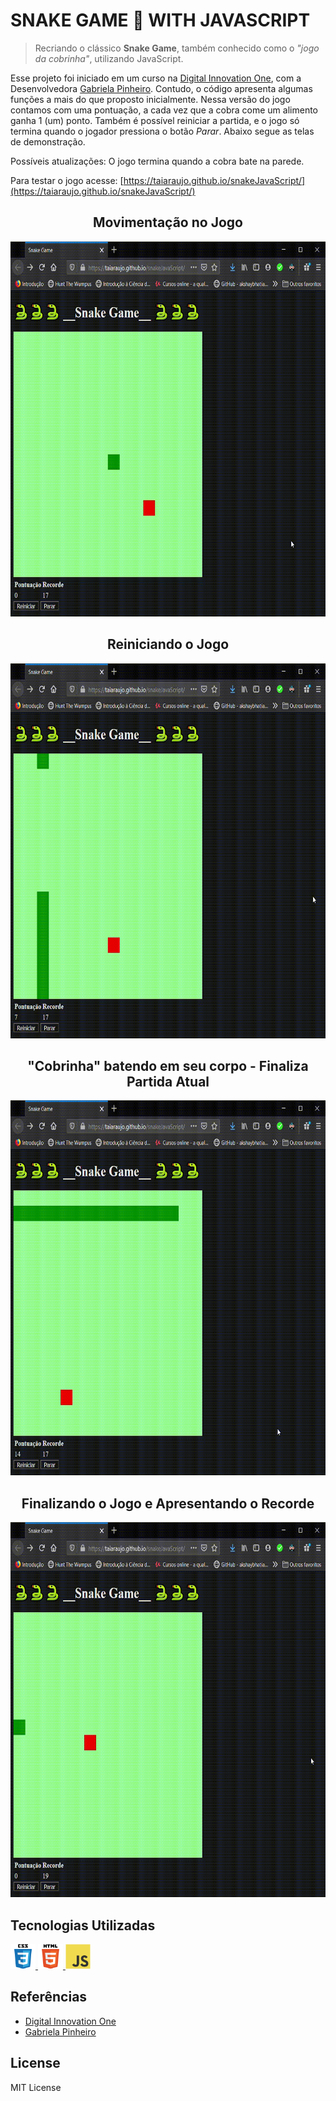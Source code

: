 # SNAKE GAME 🐍 WITH JAVASCRIPT

> Recriando o clássico **Snake Game**, também conhecido como o *"jogo da cobrinha"*, utilizando JavaScript.


Esse projeto foi iniciado em um curso na [Digital Innovation One](https://web.digitalinnovation.one), com a Desenvolvedora [Gabriela Pinheiro](https://github.com/SpruceGabriela/snake-the-game). Contudo, o código apresenta algumas funções a mais do que proposto inicialmente. Nessa versão do jogo contamos com uma pontuação, a cada vez que a cobra come um alimento ganha 1 (um) ponto. Também é possível reiniciar a partida, e o jogo só termina quando o jogador pressiona o botão *Parar*. Abaixo segue as telas de demonstração.

Possíveis atualizações: O jogo termina quando a cobra bate na parede.

Para testar o jogo acesse: [https://taiaraujo.github.io/snakeJavaScript/](https://taiaraujo.github.io/snakeJavaScript/)

<h2 align="center"> Movimentação no Jogo </h2>
<p align="center"> <img src="https://github.com/taiaraujo/snakeJavaScript/blob/main/img/movimentacao.gif" width="800" height="600"> </p>

<h2 align="center"> Reiniciando o Jogo </h2>
<p align="center"> <img src="https://github.com/taiaraujo/snakeJavaScript/blob/main/img/reiniciar.gif" width="800" height="600"> </p>


<h2 align="center"> "Cobrinha" batendo em seu corpo - Finaliza Partida Atual </h2>
<p align="center"> <img src="https://github.com/taiaraujo/snakeJavaScript/blob/main/img/finalP.gif" width="800" height="600"> </p>


<h2 align="center"> Finalizando o Jogo e Apresentando o Recorde </h2>
<p align="center"> <img src="https://github.com/taiaraujo/snakeJavaScript/blob/main/img/gameOver.gif" width="800" height="600"> </p>


## Tecnologias Utilizadas
<p align="left"> <a href="https://www.w3schools.com/css/" target="_blank"> <img src="https://raw.githubusercontent.com/devicons/devicon/master/icons/css3/css3-original-wordmark.svg" alt="css3" width="40" height="40"/> </a> <a href="https://www.w3.org/html/" target="_blank"> <img src="https://raw.githubusercontent.com/devicons/devicon/master/icons/html5/html5-original-wordmark.svg" alt="html5" width="40" height="40"/> </a> <a href="https://developer.mozilla.org/en-US/docs/Web/JavaScript" target="_blank"> <img src="https://raw.githubusercontent.com/devicons/devicon/master/icons/javascript/javascript-original.svg" alt="javascript" width="40" height="40"/> </a>


## Referências

- [Digital Innovation One](https://web.digitalinnovation.one)
- [Gabriela Pinheiro](https://github.com/SpruceGabriela/snake-the-game)

## License
MIT License